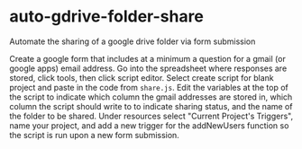 # auto-gdrive-folder-share
Automate the sharing of a google drive folder via form submission

Create a google form that includes at a minimum a question for a gmail (or google apps) email address. 
Go into the spreadsheet where responses are stored, click tools, then click script editor.
Select create script for blank project and paste in the code from `share.js`. 
Edit the variables at the top of the script to indicate which column the gmail addresses are stored in, which column the script should write to to indicate sharing status, and the name of the folder to be shared.
Under resources select "Current Project's Triggers", name your project, and add a new trigger for the addNewUsers function so the script is run upon a new form submission.
